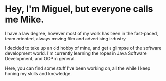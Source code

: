 # Hey, I'm Miguel, but everyone calls me Mike.

I have a law degree, however most of my work has been in the fast-paced, team oriented, always moving film and advertising industry.

I decided to take up an old hobby of mine, and get a glimpse of the software development world. 
I'm currently learning the ropes in Java Software Development, and OOP in general.

Here, you can find some stuff I've been working on, all the while I keep honing my skills and knowledge.

<!---
miguelramond/miguelramond is a ✨ special ✨ repository because its `README.md` (this file) appears on your GitHub profile.
You can click the Preview link to take a look at your changes.
--->
